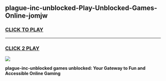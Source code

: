 
## plague-inc-unblocked-Play-Unblocked-Games-Online-jomjw
<h3>
<a href="https://premium76.site?title=plague-inc-unblocked&ref=25A">CLICK TO PLAY</a></h3>
<hr>

<h3>
<a href="https://premium76.site?title=plague-inc-unblocked&ref=25A">CLICK 2 PLAY</a>
  
</h3>

<a href="https://premium76.site?title=plague-inc-unblocked&ref=25A"><img src="https://clearcache.store/games.png"></a>


**plague-inc-unblocked games unblocked: Your Gateway to Fun and Accessible Online Gaming**
